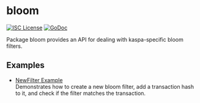 bloom
=====

[![ISC License](http://img.shields.io/badge/license-ISC-blue.svg)](http://copyfree.org)
[![GoDoc](http://img.shields.io/badge/godoc-reference-blue.svg)](http://godoc.org/github.com/daglabs/btcutil/bloom)

Package bloom provides an API for dealing with kaspa-specific bloom filters.


## Examples

* [NewFilter Example](http://godoc.org/github.com/kaspanet/kaspad/util/bloom#example-NewFilter)  
  Demonstrates how to create a new bloom filter, add a transaction hash to it,
  and check if the filter matches the transaction.

